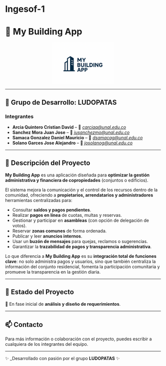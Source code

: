 # Ingesof-1
# 🏢 My Building App  

<p align="center">
  <!-- Espacio para el logo -->
  <img src="/Proyecto/Source/Logo.png" alt="Logo del Proyecto" width="200"/>
</p>

---

## 👥 Grupo de Desarrollo: **LUDOPATAS**  

### Integrantes  
- **Arcia Quintero Cristian David** – 📧 *carciaq@unal.edu.co*  
- **Sanchez Mora Juan Jose** – 📧 *jusanchezmo@unal.edu.co*  
- **Samaca Gonzalez Daniel Mauricio** – 📧 *dsamacag@unal.edu.co*  
- **Solano Garces Jose Alejandro** – 📧 *josolanog@unal.edu.co*  

---

## 📖 Descripción del Proyecto  

**My Building App** es una aplicación diseñada para **optimizar la gestión administrativa y financiera de copropiedades** (conjuntos o edificios).  

El sistema mejora la comunicación y el control de los recursos dentro de la comunidad, ofreciendo a **propietarios, arrendatarios y administradores** herramientas centralizadas para:  

- Consultar **saldos y pagos pendientes**.  
- Realizar **pagos en línea** de cuotas, multas y reservas.  
- Gestionar y participar en **asambleas** (con opción de delegación de votos).  
- Reservar **zonas comunes** de forma ordenada.  
- Publicar y leer **anuncios internos**.  
- Usar un **buzón de mensajes** para quejas, reclamos o sugerencias.  
- Garantizar la **trazabilidad de pagos y transparencia administrativa**.  

Lo que diferencia a **My Building App** es su **integración total de funciones clave**: no solo administra pagos y usuarios, sino que también centraliza la información del conjunto residencial, fomenta la participación comunitaria y promueve la transparencia en la gestión diaria.   

---

## 📌 Estado del Proyecto  
🔹 En fase inicial de **análisis y diseño de requerimientos**.  

---

## 📫 Contacto  
Para más información o colaboración con el proyecto, puedes escribir a cualquiera de los integrantes del equipo.  

---
✨ _Desarrollado con pasión por el grupo **LUDOPATAS** ✨
